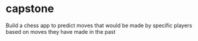 # capstone
Build a chess app to predict moves that would be made by specific players based on moves they have made in the past
